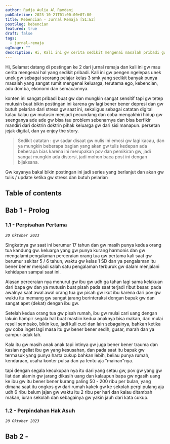 ```yaml
---
author: Radja Aulia Al Ramdani
pubDatetime: 2023-10-21T01:00:00+07:00
title: Kebencian - Jurnal Remaja [S1:E2]
postSlug: kebencian
featured: true
draft: false
tags:
  - jurnal-remaja
ogImage: ""
description: Hi, Kali ini gw cerita sedikit mengenai masalah pribadi gw.
---
```


Hi, Selamat datang di postingan ke 2 dari jurnal remaja dan kali ini gw mau cerita mengenai hal yang sedikit pribadi.
Kali ini gw pengen ngelepas unek unek gw sebagai seorang pelajar kelas 3 smk yang sedikit banyak punya masalah
yang sangat rumit mengenai keluarga, terutama ego, kebencian, adu domba, ekonomi dan semacamnya.

konten ini sangat pribadi buat gw dan mungkin sangat sensitif tapi gw tetep mutusin buat bikin postingan ini
karena gw lagi bener bener depresi dan gw butuh pelarian dari stress gw saat ini, sekaligus sebagai catatan digital
kalau kalau gw mutusin menjadi pecundang dan coba mengakhiri hidup gw seenganya ade ade gw bisa tau problem sebenarnya dan bisa berfikir mandiri dari doktrin doktrin pihak keluarga gw dari sisi manapun. persetan jejak digital, dan ya enjoy the story.

> Sedikit catatan : gw sadar disaat gw nulis ini emosi gw lagi kacau, dan ya mungkin beberapa bagian yang akan gw tulis kedepan ada beberapa
> bias karena ini merupakan pov dan pemikiran gw, jadi sangat mungkin ada distorsi, jadi mohon baca post ini dengan bijaksana.

Gw kayanya bakal bikin postingan ini jadi series yang berlanjut dan akan gw tulis / update ketika gw stress dan butuh pelarian

## Table of contents

## Bab 1 - Prolog

### 1.1 - Perpisahan Pertama

_`20 Oktober 2023`_

Singkatnya gw saat ini berumur 17 tahun dan gw masih punya kedua orang tua kandung gw. keluarga yang gw punya kurang harmonis dan gw mengalami pengalaman perceraian orang tua gw pertama kali saat gw berumur sekitar 5 / 6 tahun, waktu gw kelas 1 SD dan ya pengalaman itu bener bener menjadi salah satu pengalaman terburuk gw dalam menjalani kehidupan sampai saat ini.

Alasan perceraian nya menurut gw ibu gw udh ga tahan lagi sama kelakuan dari bapa gw dan ya mutusin buat pisah pada saat terjadi ribut besar. pada awalnya saat awal awal orang tua gw pisah gw ikut ibu karena dari pov gw waktu itu memang gw sangat jarang berinteraksi dengan bapak gw dan sangat apet (dekat) dengan ibu gw.

Setelah kedua orang tua gw pisah rumah, ibu gw mulai cari uang dengan lakuin hampir segala hal buat mastiin kedua anaknya bisa makan, dari mulai resell sembako, bikin kue, jadi kuli cuci dan lain sebagainya, bahkan ketika gw coba inget lagi masa itu gw bener bener sedih, gusar, marah dan ya campur aduk lah.

Kala itu gw masih anak anak tapi intinya gw juga bener bener trauma dan kasian ngeliat ibu gw yang kesusahan, dan pada saat itu bapak gw termasuk yang punya harta cukup bahkan lebih, beliau punya rumah, kendaraan, usaha konter pulsa dan ya tentu aja "mainan"nya.

tapi dengan segala kecukupan nya itu dari yang setau gw, pov gw yang gw liat dan alamin gw jarang dikasih uang dan kalaupun bapa gw ngasih uang ke ibu gw itu bener bener kurang paling 50 - 200 ribu per bulan, yang dimana saat itu ongkos gw dari rumah kakek gw ke sekolah pergi pulang aja udh 6 ribu belum jajan gw waktu itu 2 ribu per hari dan kalau ditambah makan, iuran sekolah dan sebagainya gw yakin jauh dari kata cukup.

### 1.2 - Perpindahan Hak Asuh

_`20 Oktober 2023`_

## Bab 2 -
